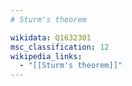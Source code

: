 ```yaml
---
# Sturm's theorem

wikidata: Q1632301
msc_classification: 12
wikipedia_links:
  - "[[Sturm's theorem]]"
---
```

